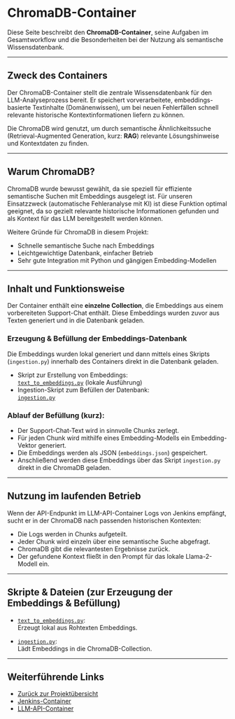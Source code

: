 # ChromaDB-Container

Diese Seite beschreibt den **ChromaDB-Container**, seine Aufgaben im Gesamtworkflow und die Besonderheiten bei der Nutzung als semantische Wissensdatenbank.

---

## Zweck des Containers

Der ChromaDB-Container stellt die zentrale Wissensdatenbank für den LLM-Analyseprozess bereit. Er speichert vorverarbeitete, embeddings-basierte Textinhalte (Domänenwissen), um bei neuen Fehlerfällen schnell relevante historische Kontextinformationen liefern zu können.

Die ChromaDB wird genutzt, um durch semantische Ähnlichkeitssuche (Retrieval-Augmented Generation, kurz: **RAG**) relevante Lösungshinweise und Kontextdaten zu finden.

---

## Warum ChromaDB?

ChromaDB wurde bewusst gewählt, da sie speziell für effiziente semantische Suchen mit Embeddings ausgelegt ist. Für unseren Einsatzzweck (automatische Fehleranalyse mit KI) ist diese Funktion optimal geeignet, da so gezielt relevante historische Informationen gefunden und als Kontext für das LLM bereitgestellt werden können.

Weitere Gründe für ChromaDB in diesem Projekt:

- Schnelle semantische Suche nach Embeddings
- Leichtgewichtige Datenbank, einfacher Betrieb
- Sehr gute Integration mit Python und gängigen Embedding-Modellen

---

## Inhalt und Funktionsweise

Der Container enthält eine **einzelne Collection**, die Embeddings aus einem vorbereiteten Support-Chat enthält. Diese Embeddings wurden zuvor aus Texten generiert und in die Datenbank geladen.

### Erzeugung & Befüllung der Embeddings-Datenbank

Die Embeddings wurden lokal generiert und dann mittels eines Skripts (`ingestion.py`) innerhalb des Containers direkt in die Datenbank geladen.

- Skript zur Erstellung von Embeddings:  
  [`text_to_embeddings.py`](skripte-und-dateien.md#text_to_embeddingspy) (lokale Ausführung)
- Ingestion-Skript zum Befüllen der Datenbank:  
  [`ingestion.py`](skripte-und-dateien.md#ingestionpy)

### Ablauf der Befüllung (kurz):

- Der Support-Chat-Text wird in sinnvolle Chunks zerlegt.
- Für jeden Chunk wird mithilfe eines Embedding-Modells ein Embedding-Vektor generiert.
- Die Embeddings werden als JSON (`embeddings.json`) gespeichert.
- Anschließend werden diese Embeddings über das Skript `ingestion.py` direkt in die ChromaDB geladen.

---

## Nutzung im laufenden Betrieb

Wenn der API-Endpunkt im LLM-API-Container Logs von Jenkins empfängt, sucht er in der ChromaDB nach passenden historischen Kontexten:

- Die Logs werden in Chunks aufgeteilt.
- Jeder Chunk wird einzeln über eine semantische Suche abgefragt.
- ChromaDB gibt die relevantesten Ergebnisse zurück.
- Der gefundene Kontext fließt in den Prompt für das lokale Llama-2-Modell ein.

---

## Skripte & Dateien (zur Erzeugung der Embeddings & Befüllung)

- [`text_to_embeddings.py`](skripte-und-dateien.md#text_to_embeddingspy):  
  Erzeugt lokal aus Rohtexten Embeddings.
  
- [`ingestion.py`](skripte-und-dateien.md#ingestionpy):  
  Lädt Embeddings in die ChromaDB-Collection.

---

## Weiterführende Links

- [Zurück zur Projektübersicht](erweiterte-fehleranalyse-llm-rag.md)
- [Jenkins-Container](jenkins-container.md)
- [LLM-API-Container](llm-api-container.md)

